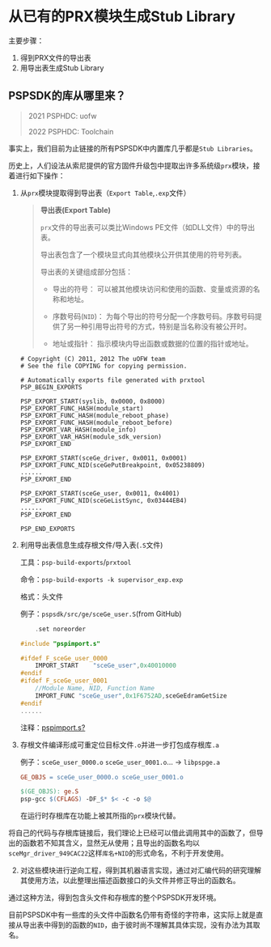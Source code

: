 
# 从已有的PRX模块生成Stub Library

主要步骤：

1. 得到PRX文件的导出表
2. 用导出表生成Stub Library

## PSPSDK的库从哪里来？

> 2021 PSPHDC: uofw
>
> 2022 PSPHDC: Toolchain

事实上，我们目前为止链接的所有PSPSDK中内置库几乎都是`Stub Libraries`。


历史上，人们设法从索尼提供的官方固件升级包中提取出许多系统级`prx`模块，接着进行如下操作：


1. 从`prx`模块提取得到导出表（`Export Table`,`.exp`文件）
    >  **导出表(Export Table)**
    >
    > `prx`文件的导出表可以类比Windows PE文件（如DLL文件）中的导出表。
    >
    >导出表包含了一个模块显式向其他模块公开供其使用的符号列表。
    >
    >导出表的关键组成部分包括：
    >
    >+ 导出的符号： 可以被其他模块访问和使用的函数、变量或资源的名称和地址。
    >
    >+ 序数号码(`NID`)： 为每个导出的符号分配一个序数号码。序数号码提供了另一种引用导出符号的方式，特别是当名称没有被公开时。
    >
    >+ 地址或指针： 指示模块内导出函数或数据的位置的指针或地址。
    ```
    # Copyright (C) 2011, 2012 The uOFW team
    # See the file COPYING for copying permission.

    # Automatically exports file generated with prxtool
    PSP_BEGIN_EXPORTS

    PSP_EXPORT_START(syslib, 0x0000, 0x8000)
    PSP_EXPORT_FUNC_HASH(module_start)
    PSP_EXPORT_FUNC_HASH(module_reboot_phase)
    PSP_EXPORT_FUNC_HASH(module_reboot_before)
    PSP_EXPORT_VAR_HASH(module_info)
    PSP_EXPORT_VAR_HASH(module_sdk_version)
    PSP_EXPORT_END

    PSP_EXPORT_START(sceGe_driver, 0x0011, 0x0001)
    PSP_EXPORT_FUNC_NID(sceGePutBreakpoint, 0x05238809)
    ......
    PSP_EXPORT_END

    PSP_EXPORT_START(sceGe_user, 0x0011, 0x4001)
    PSP_EXPORT_FUNC_NID(sceGeListSync, 0x03444EB4)
    ......
    PSP_EXPORT_END

    PSP_END_EXPORTS
    ```
2. 利用导出表信息生成存根文件/导入表(`.S`文件)

    工具：`psp-build-exports`/`prxtool`
    
    命令：`psp-build-exports -k supervisor_exp.exp`
    
    格式：头文件

    例子：`pspsdk/src/ge/sceGe_user.S`(from GitHub)
    ```C
        .set noreorder

    #include "pspimport.s"

    #ifdef F_sceGe_user_0000
        IMPORT_START	"sceGe_user",0x40010000
    #endif
    #ifdef F_sceGe_user_0001
        //Module Name, NID, Function Name
        IMPORT_FUNC	"sceGe_user",0x1F6752AD,sceGeEdramGetSize
    #endif
    ......
    ```

    注释：[pspimport.s?](https://github.com/pspdev/pspsdk/blob/master/src/base/pspimport.s)

3. 存根文件编译形成可重定位目标文件`.o`并进一步打包成存根库`.a`
    
    例子：`sceGe_user_0000.o` `sceGe_user_0001.o`... 
    -> `libpspge.a`

    ```makefile
    GE_OBJS = sceGe_user_0000.o sceGe_user_0001.o

    $(GE_OBJS): ge.S 
    psp-gcc $(CFLAGS) -DF_$* $< -c -o $@
    ```
    在运行时存根库在功能上被其所指的`prx`模块代替。


将自己的代码与存根库链接后，我们理论上已经可以借此调用其中的函数了，但导出的函数若不知其含义，显然无从使用；且导出的函数名均以`sceMgr_driver_949CAC22`这样`库名+NID`的形式命名，不利于开发使用。

2. 对这些模块进行逆向工程，得到其机器语言实现，通过对汇编代码的研究理解其使用方法，以此整理出描述函数接口的头文件并修正导出的函数名。

通过这种方法，得到包含头文件和存根库的整个PSPSDK开发环境。

目前PSPSDK中有一些库的头文件中函数名仍带有奇怪的字符串，这实际上就是直接从导出表中得到的函数的`NID`，由于彼时尚不理解其具体实现，没有办法为其取名。